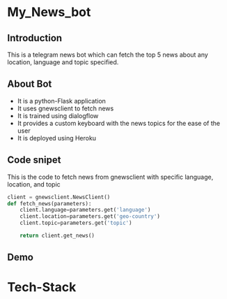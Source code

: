 # My_News_bot
## Introduction
This is a telegram news bot which can fetch the top 5 news about any location, language and topic specified.
## About Bot
- It is a python-Flask application 
- It uses gnewsclient to fetch news
- It is trained using dialogflow
- It provides a custom keyboard with the news topics for the ease of the user
- It is deployed using Heroku 
## Code snipet
This is the code to fetch news from gnewsclient with specific language, location, and topic
```python
client = gnewsclient.NewsClient()
def fetch_news(parameters):
    client.language=parameters.get('language')
    client.location=parameters.get('geo-country')
    client.topic=parameters.get('topic')

    return client.get_news()
```

## Demo

# Tech-Stack


